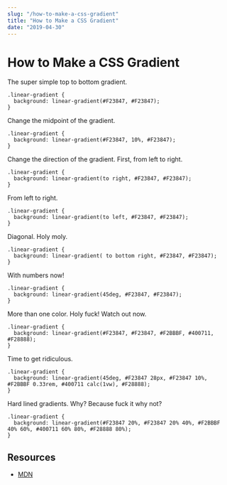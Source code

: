 ```yaml
---
slug: "/how-to-make-a-css-gradient"
title: "How to Make a CSS Gradient"
date: "2019-04-30"
---
```


# How to Make a CSS Gradient

The super simple top to bottom gradient.

```
.linear-gradient {
  background: linear-gradient(#F23847, #F23847);
}
```

Change the midpoint of the gradient.

```
.linear-gradient {
  background: linear-gradient(#F23847, 10%, #F23847);
}
```

Change the direction of the gradient. First, from left to right.

```
.linear-gradient {
  background: linear-gradient(to right, #F23847, #F23847);
}
```

From left to right.

```
.linear-gradient {
  background: linear-gradient(to left, #F23847, #F23847);
}
```

Diagonal. Holy moly.

```
.linear-gradient {
  background: linear-gradient( to bottom right, #F23847, #F23847);
}
```

With numbers now!

```
.linear-gradient {
  background: linear-gradient(45deg, #F23847, #F23847);
}
```

More than one color. Holy fuck! Watch out now.

```
.linear-gradient {
  background: linear-gradient(#F23847, #F23847, #F2BBBF, #400711, #F28888);
}
```

Time to get ridiculous.

```
.linear-gradient {
  background: linear-gradient(45deg, #F23847 28px, #F23847 10%, #F2BBBF 0.33rem, #400711 calc(1vw), #F28888);
}
```

Hard lined gradients. Why? Because fuck it why not?

```
.linear-gradient {
  background: linear-gradient(#F23847 20%, #F23847 20% 40%, #F2BBBF 40% 60%, #400711 60% 80%, #F28888 80%);
}
```

## Resources

- [MDN](https://developer.mozilla.org/en-US/docs/Web/CSS/CSS_Images/Using_CSS_gradients)
